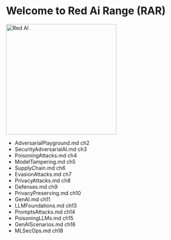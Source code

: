 # Welcome to Red Ai Range (RAR)

<img src="./redai.png" alt="Red AI" width="300" />




* AdversarialPlayground.md ch2
* SecurityAdversarialAI.md ch3
* PoisoningAttacks.md ch4
* ModelTampering.md ch5
* SupplyChain.md ch6
* EvasionAttacks.md ch7
* PrivacyAttacks.md ch8
* Defenses.md ch9
* PrivacyPreserving.md ch10
* GenAI.md ch11
* LLMFoundations.md ch13
* PromptsAttacks.md ch14
* PoisoningLLMs.md ch15
* GenAIScenarios.md ch16
* MLSecOps.md ch18




